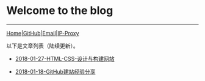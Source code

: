 # Welcome to the blog
---

[Home](http://tongwendong.com/)|[GitHub](https://github.com/tongwendong/blog)|[Email](mailto:me@tongwendong.com)|[IP-Proxy](http://blog.tongwendong.com/IP-Proxy)

以下是文章列表（陆续更新）。

- [2018-01-27-HTML-CSS-设计与构建网站](http://blog.tongwendong.com/articles/2018-01-27-HTML-CSS-设计与构建网站)

* [2018-01-18-GitHub建站经验分享](http://blog.tongwendong.com/articles/2018-01-18-GitHub建站经验分享)
